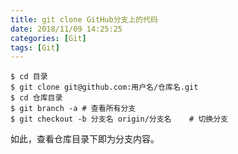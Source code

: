 ```yaml
---
title: git clone GitHub分支上的代码
date: 2018/11/09 14:25:25
categories: [Git]
tags: [Git]
---
```


```shell
$ cd 目录
$ git clone git@github.com:用户名/仓库名.git
$ cd 仓库目录
$ git branch -a	# 查看所有分支
$ git checkout -b 分支名 origin/分支名	# 切换分支
```

如此，查看仓库目录下即为分支内容。

